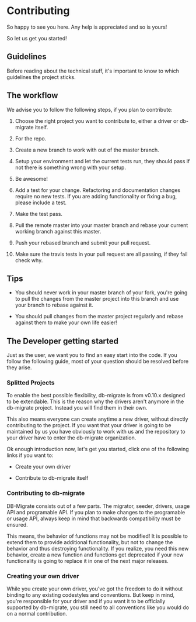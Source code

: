 # Contributing

So happy to see you here. Any help is appreciated and so is yours!

So let us get you started!

## Guidelines

Before reading about the technical stuff, it's important to know to which
guidelines the project sticks.

## The workflow

We advise you to follow the following steps, if you plan to contribute:

1. Choose the right project you want to contribute to, either a driver or
db-migrate itself.

2. For the repo.

3. Create a new branch to work with out of the master branch.

4. Setup your environment and let the current tests run, they should pass
if not there is something wrong with your setup.

5. Be awesome!

6. Add a test for your change. Refactoring and documentation changes require no new tests. If you are adding functionality or fixing a bug, please include a test.

7. Make the test pass.

8. Pull the remote master into your master branch and rebase
your current working branch against this master.

9. Push your rebased branch and submit your pull request.

10. Make sure the travis tests in your pull request are all passing, if they
fail check why.

## Tips

 * You should never work in your master branch of your fork, you're going to
pull the changes from the master project into this branch and use your
branch to rebase against it.

 * You should pull changes from the master project regularly and rebase against
them to make your own life easier!

## The Developer getting started

Just as the user, we want you to find an easy start into the code. If you
follow the following guide, most of your question should be resolved before
they arise.

### Splitted Projects

To enable the best possible flexibility, db-migrate is from v0.10.x designed
to be extendable. This is the reason why the drivers aren't anymore in the
db-migrate project. Instead you will find them in their own.

This also means everyone can create anytime a new driver, without directly
contributing to the project. If you want that your driver is going to be
maintained by us you have obviously to work with us and the repository to your
driver have to enter the db-migrate organization.

Ok enough introduction now, let's get you started, click one of the following
links if you want to:

  * Create your own driver

  * Contribute to db-migrate itself


### Contributing to db-migrate

DB-Migrate consists out of a few parts. The migrator, seeder, drivers, usage 
API and programable API.
If you plan to make changes to the programable or usage API, always keep in
mind that backwards compatibility must be ensured.

This means, the behavior of functions may not be modified! It is possible to
extend them to provide additional functionality, but not to change the behavior
and thus destroying functionality.
If you realize, you need this new behavior, create a new function and functions
get deprecated if your new functionality is going to replace it in one of the
next major releases.

### Creating your own driver

While you create your own driver, you've got the freedom to do it without 
binding to any existing codestyles and conventions. But keep in mind, you're
responsible for your driver and if you want it to be officially supported by
db-migrate, you still need to all conventions like you would do on a normal
contribution.
